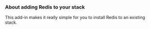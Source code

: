 


### About adding Redis to your stack
This add-in makes it really simple for you to install Redis to an existing stack.

